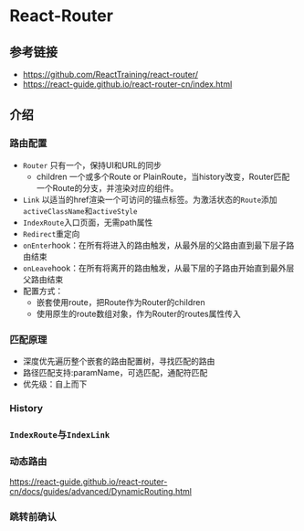 # React-Router

## 参考链接

- https://github.com/ReactTraining/react-router/
- https://react-guide.github.io/react-router-cn/index.html

## 介绍

### 路由配置

- `Router` 只有一个，保持UI和URL的同步
  - children  一个或多个Route or PlainRoute，当history改变，Router匹配一个Route的分支，并渲染对应的组件。
- `Link` 以适当的href渲染一个可访问的锚点标签。为激活状态的`Route`添加`activeClassName`和`activeStyle`
- `IndexRoute`入口页面，无需path属性
- `Redirect`重定向
- `onEnter`hook：在所有将进入的路由触发，从最外层的父路由直到最下层子路由结束
- `onLeave`hook：在所有将离开的路由触发，从最下层的子路由开始直到最外层父路由结束
- 配置方式：
  - 嵌套使用route，把Route作为Router的children
  - 使用原生的route数组对象，作为Router的routes属性传入



### 匹配原理

- 深度优先遍历整个嵌套的路由配置树，寻找匹配的路由
- 路径匹配支持:paramName，可选匹配，通配符匹配
- 优先级：自上而下



### History



### `IndexRoute`与`IndexLink`



### 动态路由

https://react-guide.github.io/react-router-cn/docs/guides/advanced/DynamicRouting.html



### 跳转前确认


